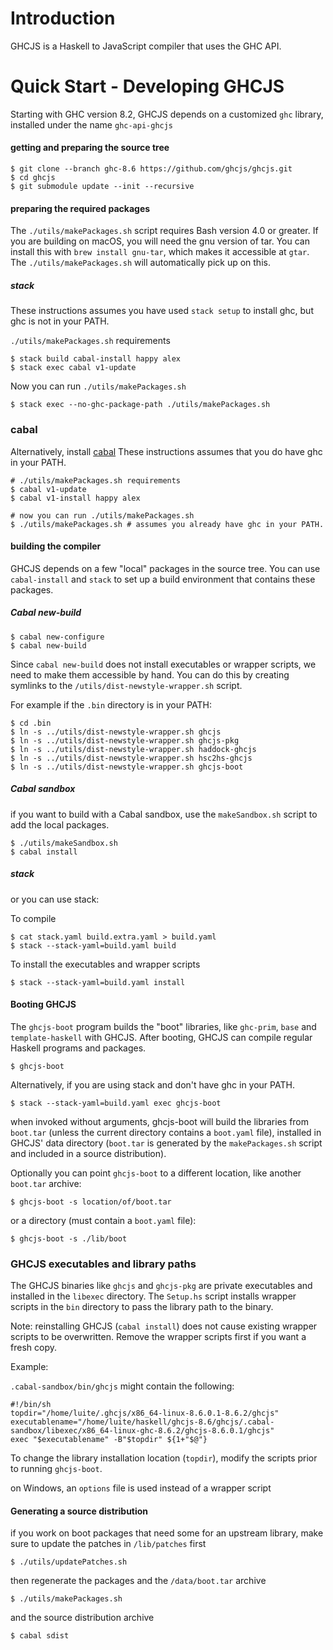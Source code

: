 
Introduction
============

GHCJS is a Haskell to JavaScript compiler that uses the GHC API.

Quick Start - Developing GHCJS
==============================

Starting with GHC version 8.2, GHCJS depends on a customized `ghc` library,
installed under the name `ghc-api-ghcjs`

#### getting and preparing the source tree

```
$ git clone --branch ghc-8.6 https://github.com/ghcjs/ghcjs.git
$ cd ghcjs
$ git submodule update --init --recursive
```

#### preparing the required packages

The `./utils/makePackages.sh` script requires Bash version 4.0 or greater. If you are building on macOS, you will need the gnu version of tar. You can install this with `brew install gnu-tar`, which makes it accessible at `gtar`. The `./utils/makePackages.sh` will automatically pick up on this.


##### stack
These instructions assumes you have used `stack setup` to install ghc, but ghc is not in your PATH.

`./utils/makePackages.sh` requirements
```
$ stack build cabal-install happy alex
$ stack exec cabal v1-update
```

Now you can run `./utils/makePackages.sh`
```
$ stack exec --no-ghc-package-path ./utils/makePackages.sh
```

### cabal
Alternatively, install [cabal](https://www.haskell.org/cabal/download.html)
These instructions assumes that you do have ghc in your PATH.
```
# ./utils/makePackages.sh requirements
$ cabal v1-update
$ cabal v1-install happy alex

# now you can run ./utils/makePackages.sh
$ ./utils/makePackages.sh # assumes you already have ghc in your PATH.
```

#### building the compiler

GHCJS depends on a few "local" packages in the source tree. You can use
`cabal-install` and `stack` to set up a build environment that contains
these packages.

##### Cabal new-build

```
$ cabal new-configure
$ cabal new-build
```

Since `cabal new-build` does not install executables or wrapper scripts,
we need to make them accessible by hand. You can do this by creating symlinks
to the `/utils/dist-newstyle-wrapper.sh` script.

For example if the `.bin` directory is in your PATH:

```
$ cd .bin
$ ln -s ../utils/dist-newstyle-wrapper.sh ghcjs
$ ln -s ../utils/dist-newstyle-wrapper.sh ghcjs-pkg
$ ln -s ../utils/dist-newstyle-wrapper.sh haddock-ghcjs
$ ln -s ../utils/dist-newstyle-wrapper.sh hsc2hs-ghcjs
$ ln -s ../utils/dist-newstyle-wrapper.sh ghcjs-boot
```

##### Cabal sandbox

if you want to build with a Cabal sandbox, use the `makeSandbox.sh` script
to add the local packages.

```
$ ./utils/makeSandbox.sh
$ cabal install
```

##### stack

or you can use stack:


To compile
```
$ cat stack.yaml build.extra.yaml > build.yaml
$ stack --stack-yaml=build.yaml build
```

To install the executables and wrapper scripts
```
$ stack --stack-yaml=build.yaml install
```

#### Booting GHCJS

The `ghcjs-boot` program builds the "boot" libraries, like `ghc-prim`, `base` and `template-haskell` with GHCJS. After booting, GHCJS can compile regular
Haskell programs and packages.

```
$ ghcjs-boot
```

Alternatively, if you are using stack and don't have ghc in your PATH.
```
$ stack --stack-yaml=build.yaml exec ghcjs-boot
```

when invoked without arguments, ghcjs-boot will build the libraries from
`boot.tar` (unless the current directory contains a `boot.yaml` file), installed in GHCJS' data directory (`boot.tar` is generated
by the `makePackages.sh` script and included in a source distribution).

Optionally you can point `ghcjs-boot` to a different location, like another
`boot.tar` archive:

```
$ ghcjs-boot -s location/of/boot.tar
```

or a directory (must contain a `boot.yaml` file):

```
$ ghcjs-boot -s ./lib/boot
```

### GHCJS executables and library paths

The GHCJS binaries like `ghcjs` and `ghcjs-pkg` are private executables
and installed in the `libexec` directory. The `Setup.hs` script installs
wrapper scripts in the `bin` directory to pass the library path to the binary.

Note: reinstalling GHCJS (`cabal install`) does not cause existing wrapper
scripts to be overwritten. Remove the wrapper scripts first if you want
a fresh copy.

Example:

`.cabal-sandbox/bin/ghcjs` might contain the following:

```
#!/bin/sh
topdir="/home/luite/.ghcjs/x86_64-linux-8.6.0.1-8.6.2/ghcjs"
executablename="/home/luite/haskell/ghcjs-8.6/ghcjs/.cabal-sandbox/libexec/x86_64-linux-ghc-8.6.2/ghcjs-8.6.0.1/ghcjs"
exec "$executablename" -B"$topdir" ${1+"$@"}
```

To change the library installation location (`topdir`), modify the scripts
prior to running `ghcjs-boot`.

on Windows, an `options` file is used instead of a wrapper script

#### Generating a source distribution

if you work on boot packages that need some for an upstream library,
make sure to update the patches in `/lib/patches` first

```
$ ./utils/updatePatches.sh
```

then regenerate the packages and the `/data/boot.tar` archive

```
$ ./utils/makePackages.sh
```

and the source distribution archive

```
$ cabal sdist
```
